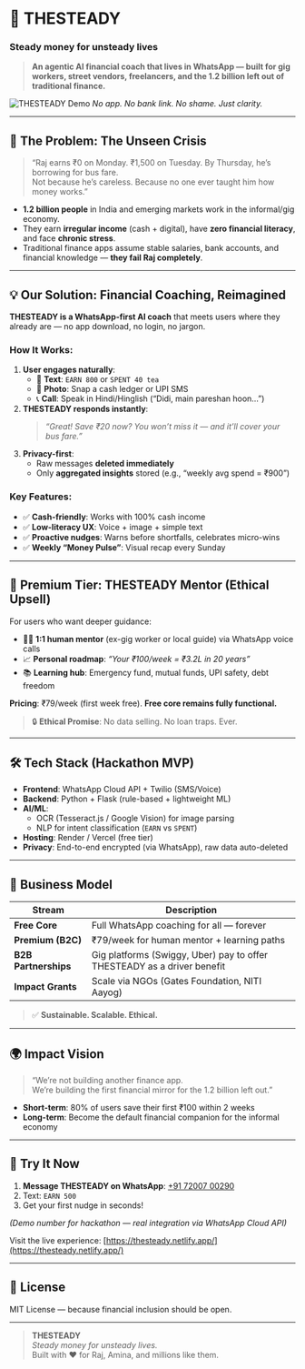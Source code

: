 # 🌟 THESTEADY  
### Steady money for unsteady lives  

> **An agentic AI financial coach that lives in WhatsApp — built for gig workers, street vendors, freelancers, and the 1.2 billion left out of traditional finance.**

![THESTEADY Demo](https://wa.me/ais/1149384277137846?s=5) 
*No app. No bank link. No shame. Just clarity.*

---

## 🎯 The Problem: The Unseen Crisis

> “Raj earns ₹0 on Monday. ₹1,500 on Tuesday. By Thursday, he’s borrowing for bus fare.  
> Not because he’s careless. Because no one ever taught him how money works.”

- **1.2 billion people** in India and emerging markets work in the informal/gig economy.
- They earn **irregular income** (cash + digital), have **zero financial literacy**, and face **chronic stress**.
- Traditional finance apps assume stable salaries, bank accounts, and financial knowledge — **they fail Raj completely**.

---

## 💡 Our Solution: Financial Coaching, Reimagined

**THESTEADY is a WhatsApp-first AI coach** that meets users where they already are — no app download, no login, no jargon.

### How It Works:
1. **User engages naturally**:
   - 📝 **Text**: `EARN 800` or `SPENT 40 tea`  
   - 📸 **Photo**: Snap a cash ledger or UPI SMS  
   - 📞 **Call**: Speak in Hindi/Hinglish (“Didi, main pareshan hoon…”)
2. **THESTEADY responds instantly**:
   > *“Great! Save ₹20 now? You won’t miss it — and it’ll cover your bus fare.”*
3. **Privacy-first**:
   - Raw messages **deleted immediately**
   - Only **aggregated insights** stored (e.g., “weekly avg spend = ₹900”)

### Key Features:
- ✅ **Cash-friendly**: Works with 100% cash income  
- ✅ **Low-literacy UX**: Voice + image + simple text  
- ✅ **Proactive nudges**: Warns before shortfalls, celebrates micro-wins  
- ✅ **Weekly “Money Pulse”**: Visual recap every Sunday  

---

## 🌈 Premium Tier: THESTEADY Mentor (Ethical Upsell)

For users who want deeper guidance:
- 👩‍💼 **1:1 human mentor** (ex-gig worker or local guide) via WhatsApp voice calls  
- 📈 **Personal roadmap**: *“Your ₹100/week = ₹3.2L in 20 years”*  
- 📚 **Learning hub**: Emergency fund, mutual funds, UPI safety, debt freedom  

**Pricing**: ₹79/week (first week free). **Free core remains fully functional.**

> 🔒 **Ethical Promise**: No data selling. No loan traps. Ever.

---

## 🛠️ Tech Stack (Hackathon MVP)

- **Frontend**: WhatsApp Cloud API + Twilio (SMS/Voice)  
- **Backend**: Python + Flask (rule-based + lightweight ML)  
- **AI/ML**:  
  - OCR (Tesseract.js / Google Vision) for image parsing  
  - NLP for intent classification (`EARN` vs `SPENT`)  
- **Hosting**: Render / Vercel (free tier)  
- **Privacy**: End-to-end encrypted (via WhatsApp), raw data auto-deleted

---

## 💼 Business Model

| Stream | Description |
|--------|-------------|
| **Free Core** | Full WhatsApp coaching for all — forever |
| **Premium (B2C)** | ₹79/week for human mentor + learning paths |
| **B2B Partnerships** | Gig platforms (Swiggy, Uber) pay to offer THESTEADY as a driver benefit |
| **Impact Grants** | Scale via NGOs (Gates Foundation, NITI Aayog) |

> ✅ **Sustainable. Scalable. Ethical.**

---

## 🌍 Impact Vision

> “We’re not building another finance app.  
> We’re building the first financial mirror for the 1.2 billion left out.”

- **Short-term**: 80% of users save their first ₹100 within 2 weeks  
- **Long-term**: Become the default financial companion for the informal economy

---

## 🚀 Try It Now

1. **Message THESTEADY on WhatsApp**: [+91 72007 00290](https://wa.me/ais/1149384277137846?s=5)  
2. Text: `EARN 500`  
3. Get your first nudge in seconds!

*(Demo number for hackathon — real integration via WhatsApp Cloud API)*

Visit the live experience: [https://thesteady.netlify.app/](https://thesteady.netlify.app/)

---

## 📄 License

MIT License — because financial inclusion should be open.

---

> **THESTEADY**  
> *Steady money for unsteady lives.*  
> Built with ❤️ for Raj, Amina, and millions like them.
